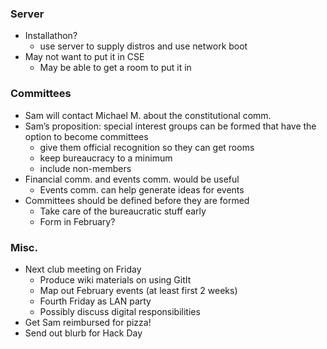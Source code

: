 ### Server

  - Installathon?
      - use server to supply distros and use network boot
  - May not want to put it in CSE
      - May be able to get a room to put it in

### Committees

  - Sam will contact Michael M. about the constitutional comm.
  - Sam’s proposition: special interest groups can be formed that have
    the option to become committees
      - give them official recognition so they can get rooms
      - keep bureaucracy to a minimum
      - include non-members
  - Financial comm. and events comm. would be useful
      - Events comm. can help generate ideas for events
  - Committees should be defined before they are formed
      - Take care of the bureaucratic stuff early
      - Form in February?

### Misc.

  - Next club meeting on Friday
      - Produce wiki materials on using GitIt
      - Map out February events (at least first 2 weeks)
      - Fourth Friday as LAN party
      - Possibly discuss digital responsibilities
  - Get Sam reimbursed for pizza\!
  - Send out blurb for Hack Day
